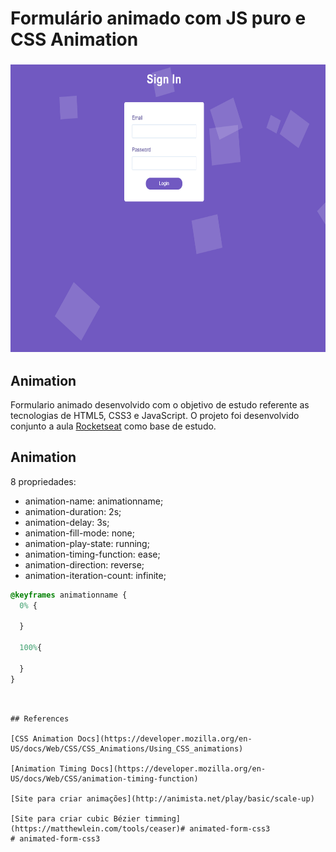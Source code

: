 # Formulário animado com JS puro e CSS Animation
<h3>
<p align="center">
    <img src="src/img/formulario.png" alt="Logo" height=460></a>
    </h3>

## Animation


Formulario animado desenvolvido com o objetivo de estudo referente as tecnologias de HTML5, CSS3 e JavaScript. O projeto foi desenvolvido conjunto a aula [Rocketseat](https://www.youtube.com/channel/UCSfwM5u0Kce6Cce8_S72olg) como base de estudo.

## Animation


8 propriedades:

- animation-name: animationname;
- animation-duration: 2s;
- animation-delay: 3s;
- animation-fill-mode: none;
- animation-play-state: running;
- animation-timing-function: ease;
- animation-direction: reverse;
- animation-iteration-count: infinite;

```css
@keyframes animationname {
  0% {

  }

  100%{

  }
}
```
```


## References

[CSS Animation Docs](https://developer.mozilla.org/en-US/docs/Web/CSS/CSS_Animations/Using_CSS_animations)

[Animation Timing Docs](https://developer.mozilla.org/en-US/docs/Web/CSS/animation-timing-function)

[Site para criar animações](http://animista.net/play/basic/scale-up)

[Site para criar cubic Bézier timming](https://matthewlein.com/tools/ceaser)# animated-form-css3
# animated-form-css3
